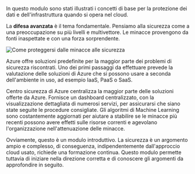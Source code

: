 In questo modulo sono stati illustrati i concetti di base per la protezione dei dati e dell'infrastruttura quando si opera nel cloud.

La **difesa avanzata** è il tema fondamentale. Pensiamo alla sicurezza come a una preoccupazione su più livelli e multivettore. Le minacce provengono da fonti inaspettate e con una forza sorprendente.

![Come proteggersi dalle minacce alle sicurezza](../media/6-heading.png)

Azure offre soluzioni predefinite per la maggior parte dei problemi di sicurezza riscontrati. Uno dei primi passaggi da effettuare prevede la valutazione delle soluzioni di Azure che si possono usare a seconda dell'ambiente in uso, ad esempio IaaS, PaaS o SaaS.

Centro sicurezza di Azure centralizza la maggior parte delle soluzioni offerte da Azure. Fornisce un dashboard centralizzato, con la visualizzazione dettagliata di numerosi servizi, per assicurarsi che siano state seguite le procedure consigliate. Gli algoritmi di Machine Learning sono costantemente aggiornati per aiutare a stabilire se le minacce più recenti possono avere effetti sulle risorse correnti e agevolano l'organizzazione nell'attenuazione delle minacce.

Ovviamente, questo è un modulo introduttivo. La sicurezza è un argomento ampio e complesso, di conseguenza, indipendentemente dall'approccio cloud usato, richiede una formazione continua. Questo modulo permette tuttavia di iniziare nella direzione corretta e di conoscere gli argomenti da approfondire in seguito.
